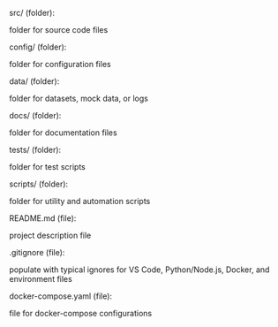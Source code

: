 src/ (folder):

  folder for source code files

config/ (folder):

  folder for configuration files

data/ (folder):

  folder for datasets, mock data, or logs

docs/ (folder):

  folder for documentation files

tests/ (folder):

  folder for test scripts

scripts/ (folder):

  folder for utility and automation scripts

README.md (file):

  project description file

.gitignore (file):

populate with typical ignores for VS Code, Python/Node.js, Docker, and environment files

docker-compose.yaml (file):

  file for docker-compose configurations